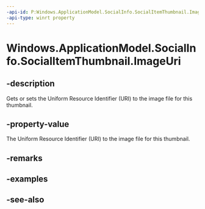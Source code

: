 ----api-id: P:Windows.ApplicationModel.SocialInfo.SocialItemThumbnail.ImageUri
-api-type: winrt property
---<!-- Property syntaxpublic Windows.Foundation.Uri ImageUri { get;  set; }--># Windows.ApplicationModel.SocialInfo.SocialItemThumbnail.ImageUri## -descriptionGets or sets the Uniform Resource Identifier (URI) to the image file for this thumbnail.## -property-valueThe Uniform Resource Identifier (URI) to the image file for this thumbnail.## -remarks## -examples## -see-also